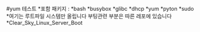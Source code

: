 #yum 테스트 
*포함 패키지 :
*bash 
*busybox
*glibc
*dhcp
*yum
*pyton
*sudo
*여기는 루트파일 시스템만 올립니다 부팅관련 부분은 따른 레포에 있습니다
*Clear_Sky_Linux_Server_Boot
